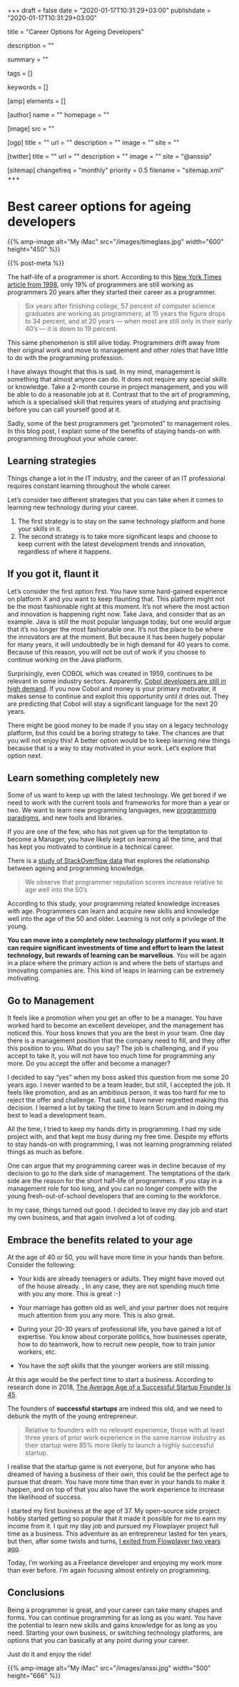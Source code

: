 +++
draft = false
date = "2020-01-17T10:31:29+03:00"
publishdate = "2020-01-17T10:31:29+03:00"

title = "Career Options for Ageing Developers"

description = ""

summary = ""

tags = []

keywords = []

[amp]
    elements = []

[author]
    name = ""
    homepage = ""

[image]
    src = ""

[ogp]
    title = ""
    url = ""
    description = ""
    image = ""
    site = ""

[twitter]
    title = ""
    url = ""
    description = ""
    image = ""
    site = "@anssip"

[sitemap]
    changefreq = "monthly"
    priority = 0.5
    filename = "sitemap.xml"
+++

# Best career options for ageing developers

{{% amp-image alt="My iMac" src="/images/timeglass.jpg" width="600" height="450" %}}
 
{{% post-meta %}}

The half-life of a programmer is short. According to this [New York Times article from 1998](https://www.nytimes.com/1998/01/26/opinion/now-hiring-if-you-re-young.html), only 19% of programmers are still working as programmers 20 years after they started their career as a programmer. 

>Six years after finishing college, 57 percent of computer science graduates are working as programmers; at 15 years the figure drops to 34 percent, and at 20 years — when most are still only in their early 40’s — it is down to 19 percent.

This same phenomenon is still alive today. Programmers drift away from their original work and move to management and other roles that have little to do with the programming profession.

I have always thought that this is sad. In my mind, management is something that almost anyone can do. It does not require any special skills or knowledge. Take a 2-month course in project management, and you will be able to do a reasonable job at it. Contrast that to the art of programming, which is a specialised skill that requires years of studying and practising before you can call yourself good at it.   

Sadly, some of the best programmers get “promoted” to management roles. In this blog post, I explain some of the benefits of staying hands-on with programming throughout your whole career.  

## Learning strategies

Things change a lot in the IT industry, and the career of an IT professional requires constant learning throughout the whole career.   

Let’s consider two different strategies that you can take when it comes to learning new technology during your career.    

1. The first strategy is to stay on the same technology platform and hone your skills in it. 
2. The second strategy is to take more significant leaps and choose to keep current with the latest development trends and innovation, regardless of where it happens. 

## If you got it, flaunt it   

Let’s consider the first option first. You have some hard-gained experience on platform X and you want to keep flaunting that. This platform might not be the most fashionable right at this moment. It’s not where the most action and innovation is happening right now. Take Java, and consider that as an example. Java is still the most popular language today, but one would argue that it’s no longer the most fashionable one. It’s not the place to be where the innovators are at the moment. But because it has been hugely popular for many years, it will undoubtedly be in high demand for 40 years to come. Because of this reason, you will not be out of work if you choose to continue working on the Java platform.  

Surprisingly, even COBOL which was created in 1959, continues to be relevant in some industry sectors. Apparently, [Cobol developers are still in high demand](https://www.iceuro.com/cobol-programmers-in-demand). If you now Cobol and money is your primary motivator, it makes sense to continue and exploit this opportunity until it dries out. They are predicting that Cobol will stay a significant language for the next 20 years.  

There might be good money to be made if you stay on a legacy technology platform, but this could be a boring strategy to take. The chances are that you will not enjoy this! A better option would be to keep learning new things because that is a way to stay motivated in your work. Let’s explore that option next. 

## Learn something completely new

Some of us want to keep up with the latest technology. We get bored if we need to work with the current tools and frameworks for more than a year or two. We want to learn new programming languages, new [programming paradigms](/post/learning-fp), and new tools and libraries.   

If you are one of the few, who has not given up for the temptation to become a Manager, you have likely kept on learning all the time, and that has kept you motivated to continue in a technical career.  

There is a [study of StackOverflow data](https://people.engr.ncsu.edu/ermurph3/papers/msr13.pdf) that explores the relationship between ageing and programming knowledge.   

> We observe that programmer reputation scores increase relative to age well into the 50’s  

According to this study, your programming related knowledge increases with age. Programmers can learn and acquire new skills and knowledge well into the age of the 50 and older. Learning is not only a privilege of the young.   

**You can move into a completely new technology platform if you want. It can require significant investments of time and effort to learn the latest technology, but rewards of learning can be marvellous**. You will be again in a place where the primary action is and where the bets of startups and innovating companies are. This kind of leaps in learning can be extremely motivating. 

## Go to Management

It feels like a promotion when you get an offer to be a manager. You have worked hard to become an excellent developer, and the management has noticed this. Your boss knows that you are the best in your team. One day there is a management position that the company need to fill, and they offer this position to you. What do you say? The job is challenging, and if you accept to take it, you will not have too much time for programming any more. Do you accept the offer and become a manager?

 I decided to say “yes” when my boss asked this question from me some 20 years ago. I never wanted to be a team leader, but still, I accepted the job. It feels like promotion, and as an ambitious person, it was too hard for me to reject the offer and challenge. That said, I have never regretted making this decision. I learned a lot by taking the time to learn Scrum and in doing my best to lead a development team.   

All the time, I tried to keep my hands dirty in programming. I had my side project with, and that kept me busy during my free time. Despite my efforts to stay hands-on with programming, I was not learning programming related things as much as before.   

One can argue that my programming career was in decline because of my decision to go to the dark side of management. The temptations of the dark side are the reason for the short half-life of programmers. If you stay in a management role for too long, and you can no longer compete with the young fresh-out-of-school developers that are coming to the workforce.  

In my case, things turned out good. I decided to leave my day job and start my own business, and that again involved a lot of coding.  

## Embrace the benefits related to your age

At the age of 40 or 50, you will have more time in your hands than before. Consider the following:

* Your kids are already teenagers or adults. They might have moved out of the house already. , In any case, they are not spending much time with you any more.  This is great :-) 

* Your marriage has gotten old as well, and your partner does not require much attention from you any more. This is also great. 

* During your 20-30 years of professional life, you have gained a lot of expertise. You know about corporate politics, how businesses operate, how to do teamwork, how to recruit new people, how to train junior workers, etc. 

* You have the *soft skills* that the younger workers are still missing. 

At this age would be the perfect time to start a business. According to research done in 2018, [The Average Age of a Successful Startup Founder Is 45](https://hbr.org/2018/07/research-the-average-age-of-a-successful-startup-founder-is-45).

The founders of **successful startups** are indeed this old, and we need to debunk the myth of the young entrepreneur. 

> Relative to founders with no relevant experience, those with at least three years of prior work experience in the same narrow industry as their startup were 85% more likely to launch a highly successful startup.  

I realise that the startup game is not everyone, but for anyone who has dreamed of having a business of their own, this could be the perfect age to pursue that dream. You have more time than ever in your hands to make it happen, and on top of that you also have the work experience to increase the likelihood of success. 

I started my first business at the age of 37. My open-source side project hobby started getting so popular that it made it possible for me to earn my income from it. I quit my day job and pursued my Flowplayer project full time as a business. This adventure as an entrepreneur lasted for ten years, but then, after some twists and turns, [I exited from Flowplayer two years ago](/post/leafingflow).

Today, I’m working as a Freelance developer and enjoying my work more than ever before. I’m again focusing almost entirely on programming.

## Conclusions  

Being a programmer is great, and your career can take many shapes and forms. You can continue programming for as long as you want. You have the potential to learn new skills and gains knowledge for as long as you need. Starting your own business, or switching technology platforms, are options that you can basically at any point during your career.  

Just do it and enjoy the ride!

{{% amp-image alt="My iMac" src="/images/anssi.jpg" width="500" height="666" %}}
